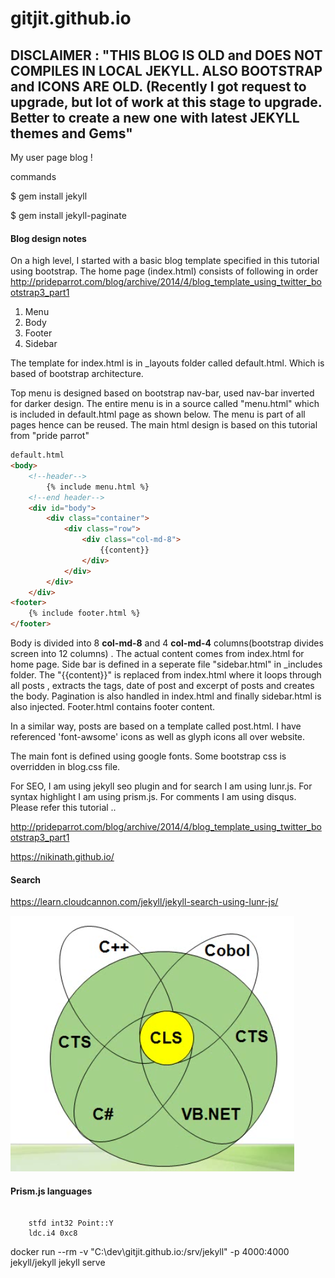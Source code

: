 
# gitjit.github.io

## DISCLAIMER : "THIS BLOG IS OLD and DOES NOT COMPILES IN LOCAL JEKYLL. ALSO BOOTSTRAP and ICONS ARE OLD. (Recently I got request to upgrade, but lot of work at this stage to upgrade. Better to create a new one with latest JEKYLL themes and Gems"

My user page blog !

commands

$ gem install jekyll 

$ gem install jekyll-paginate


#### Blog design notes

On a high level, I started with a basic blog template specified in this tutorial using bootstrap. 
The home page (index.html) consists of following in order
<http://prideparrot.com/blog/archive/2014/4/blog_template_using_twitter_bootstrap3_part1>
1. Menu
1. Body
2. Footer
3. Sidebar

The template for index.html is in _layouts folder called default.html. Which is based of bootstrap architecture.

Top menu is designed based on bootstrap nav-bar, used nav-bar inverted for darker design. The entire menu is
in a source called "menu.html" which is included in default.html page as shown below.  The menu is part of 
all pages hence can be reused. The main html design is based on this tutorial from "pride parrot"



```html
default.html
<body>
    <!--header-->
        {% include menu.html %}
    <!--end header-->
    <div id="body">
        <div class="container">
            <div class="row">
                <div class="col-md-8">
                    {{content}}
                </div>
            </div>
        </div>
    </div>
<footer>
    {% include footer.html %}
</footer>

```
Body is divided into 8 **col-md-8** and 4 **col-md-4** columns(bootstrap divides screen into 12 columns) .
The actual content comes from index.html for home page. Side bar is defined in a seperate file "sidebar.html"
in _includes folder. The "{{content}}" is replaced from index.html where it loops through all posts , extracts
the tags, date of post and excerpt of posts and creates the body. Pagination is also handled in index.html and 
finally sidebar.html is also injected. Footer.html contains footer content.

In a similar way, posts are based on a template called post.html. I have referenced 'font-awsome' icons
as well as glyph icons all over website.

The main font is defined using google fonts. Some bootstrap css is overridden in blog.css file. 

For SEO, I am using jekyll seo plugin and for search I am using lunr.js. For syntax highlight I am
using prism.js. For comments I am using disqus. Please refer this tutorial ..


<http://prideparrot.com/blog/archive/2014/4/blog_template_using_twitter_bootstrap3_part1>

<https://nikinath.github.io/>

#### Search
https://learn.cloudcannon.com/jekyll/jekyll-search-using-lunr-js/

<img src="/images/lang-cli.png" class="img-responsive">

#### Prism.js languages

<pre class="line-numbers" ><code class="language-csharp">
    stfd int32 Point::Y
    ldc.i4 0xc8
</code></pre>


docker run --rm -v "C:\dev\gitjit.github.io:/srv/jekyll" -p 4000:4000 jekyll/jekyll jekyll serve